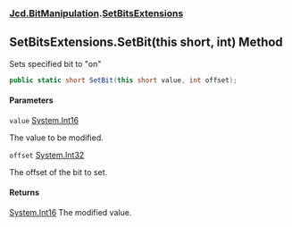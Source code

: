 ### [Jcd.BitManipulation](Jcd.BitManipulation.md 'Jcd.BitManipulation').[SetBitsExtensions](Jcd.BitManipulation.SetBitsExtensions.md 'Jcd.BitManipulation.SetBitsExtensions')

## SetBitsExtensions.SetBit(this short, int) Method

Sets specified bit to "on"

```csharp
public static short SetBit(this short value, int offset);
```
#### Parameters

<a name='Jcd.BitManipulation.SetBitsExtensions.SetBit(thisshort,int).value'></a>

`value` [System.Int16](https://docs.microsoft.com/en-us/dotnet/api/System.Int16 'System.Int16')

The value to be modified.

<a name='Jcd.BitManipulation.SetBitsExtensions.SetBit(thisshort,int).offset'></a>

`offset` [System.Int32](https://docs.microsoft.com/en-us/dotnet/api/System.Int32 'System.Int32')

The offset of the bit to set.

#### Returns
[System.Int16](https://docs.microsoft.com/en-us/dotnet/api/System.Int16 'System.Int16')
The modified value.